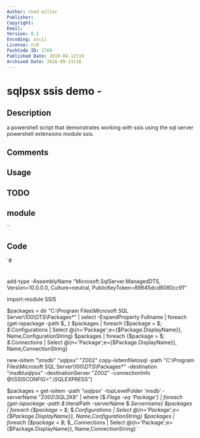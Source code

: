```yaml
---
Author: chad miller
Publisher: 
Copyright: 
Email: 
Version: 0.1
Encoding: ascii
License: cc0
PoshCode ID: 1769
Published Date: 2010-04-12t19
Archived Date: 2016-09-11t16
---
```


# sqlpsx ssis demo - 

## Description

a powershell script that demonstrates working with ssis using the sql server powershell extensions module ssis.

## Comments



## Usage



## TODO



## module

``

## Code

`#
 #
 add-type -AssemblyName "Microsoft.SqlServer.ManagedDTS, Version=10.0.0.0, Culture=neutral, PublicKeyToken=89845dcd8080cc91"
 
 import-module SSIS
 
 $packages = dir "C:\Program Files\Microsoft SQL Server\100\DTS\Packages\*" | select -ExpandProperty Fullname | foreach {get-ispackage -path $_ }
 $packages | foreach {$package = $_; $_.Configurations | Select @{n='Package';e={$Package.DisplayName}}, Name,ConfigurationString}
 $packages | foreach {$package = $_; $_.Connections | Select @{n='Package';e={$Package.DisplayName}}, Name,ConnectionString}
 
 new-isitem "\msdb" "sqlpsx" "Z002"
 copy-isitemfiletosql -path "C:\Program Files\Microsoft SQL Server\100\DTS\Packages\*" -destination "msdb\sqlpsx" -destinationServer "Z002" -connectionInfo @{SSISCONFIG=".\SQLEXPRESS"}
 
 $packages = get-isitem -path '\sqlpsx' -topLevelFolder 'msdb' -serverName "Z002\SQL2K8" | where {$_.Flags -eq 'Package'} | foreach {get-ispackage -path $_.literalPath -serverName $_.Servername}
 $packages | foreach {$package = $_; $_.Configurations | Select @{n='Package';e={$Package.DisplayName}}, Name,ConfigurationString}
 $packages | foreach {$package = $_; $_.Connections | Select @{n='Package';e={$Package.DisplayName}}, Name,ConnectionString}
`

